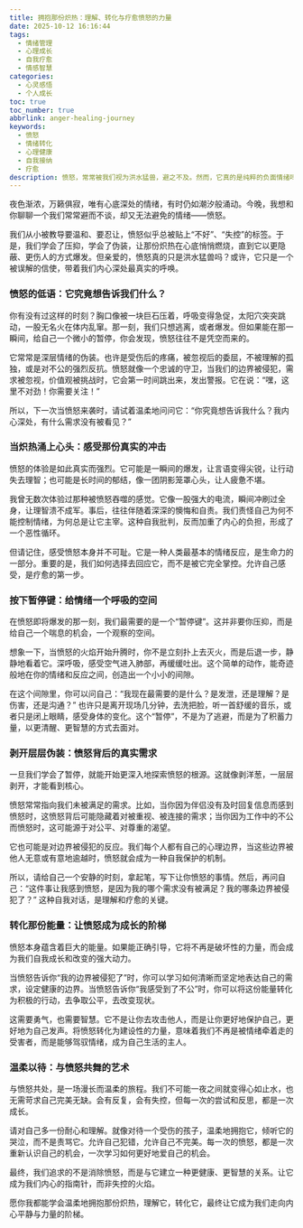 ```yaml
---
title: 拥抱那份炽热：理解、转化与疗愈愤怒的力量
date: 2025-10-12 16:16:44
tags:
  - 情绪管理
  - 心理成长
  - 自我疗愈
  - 情感智慧
categories:
  - 心灵感悟
  - 个人成长
toc: true
toc_number: true
abbrlink: anger-healing-journey
keywords:
  - 愤怒
  - 情绪转化
  - 心理健康
  - 自我接纳
  - 疗愈
description: 愤怒，常常被我们视为洪水猛兽，避之不及。然而，它真的是纯粹的负面情绪吗？这篇文章将带你深入理解愤怒的本质，探索它如何成为我们内心深处未被满足的需求和被侵犯的边界的信号。我们将一起学习如何温柔地拥抱这份炽热，将其转化为自我成长的力量，最终走向内心的平静与和谐。
---
```


夜色渐浓，万籁俱寂，唯有心底深处的情绪，有时仍如潮汐般涌动。今晚，我想和你聊聊一个我们常常避而不谈，却又无法避免的情绪——愤怒。

我们从小被教导要温和、要忍让，愤怒似乎总被贴上“不好”、“失控”的标签。于是，我们学会了压抑，学会了伪装，让那份炽热在心底悄悄燃烧，直到它以更隐蔽、更伤人的方式爆发。但亲爱的，愤怒真的只是洪水猛兽吗？或许，它只是一个被误解的信使，带着我们内心深处最真实的呼唤。

### 愤怒的低语：它究竟想告诉我们什么？

你有没有过这样的时刻？胸口像被一块巨石压着，呼吸变得急促，太阳穴突突跳动，一股无名火在体内乱窜。那一刻，我们只想逃离，或者爆发。但如果能在那一瞬间，给自己一个微小的暂停，你会发现，愤怒往往不是凭空而来的。

它常常是深层情绪的伪装。也许是受伤后的疼痛，被忽视后的委屈，不被理解的孤独，或是对不公的强烈反抗。愤怒就像一个忠诚的守卫，当我们的边界被侵犯，需求被忽视，价值观被挑战时，它会第一时间跳出来，发出警报。它在说：“嘿，这里不对劲！你需要关注！”

所以，下一次当愤怒来袭时，请试着温柔地问问它：“你究竟想告诉我什么？我内心深处，有什么需求没有被看见？”

### 当炽热涌上心头：感受那份真实的冲击

愤怒的体验是如此真实而强烈。它可能是一瞬间的爆发，让言语变得尖锐，让行动失去理智；也可能是长时间的郁结，像一团阴影笼罩心头，让人疲惫不堪。

我曾无数次体验过那种被愤怒吞噬的感觉。它像一股强大的电流，瞬间冲刷过全身，让理智溃不成军。事后，往往伴随着深深的懊悔和自责。我们责怪自己为何不能控制情绪，为何总是让它主宰。这种自我批判，反而加重了内心的负担，形成了一个恶性循环。

但请记住，感受愤怒本身并不可耻。它是一种人类最基本的情绪反应，是生命力的一部分。重要的是，我们如何选择去回应它，而不是被它完全掌控。允许自己感受，是疗愈的第一步。

### 按下暂停键：给情绪一个呼吸的空间

在愤怒即将爆发的那一刻，我们最需要的是一个“暂停键”。这并非要你压抑，而是给自己一个喘息的机会，一个观察的空间。

想象一下，当愤怒的火焰开始升腾时，你不是立刻扑上去灭火，而是后退一步，静静地看着它。深呼吸，感受空气进入肺部，再缓缓吐出。这个简单的动作，能奇迹般地在你的情绪和反应之间，创造出一个小小的间隙。

在这个间隙里，你可以问自己：“我现在最需要的是什么？是发泄，还是理解？是伤害，还是沟通？” 也许只是离开现场几分钟，去洗把脸，听一首舒缓的音乐，或者只是闭上眼睛，感受身体的变化。这个“暂停”，不是为了逃避，而是为了积蓄力量，以更清醒、更智慧的方式去面对。

### 剥开层层伪装：愤怒背后的真实需求

一旦我们学会了暂停，就能开始更深入地探索愤怒的根源。这就像剥洋葱，一层层剥开，才能看到核心。

愤怒常常指向我们未被满足的需求。比如，当你因为伴侣没有及时回复信息而感到愤怒时，这愤怒背后可能隐藏着对被重视、被连接的需求；当你因为工作中的不公而愤怒时，这可能源于对公平、对尊重的渴望。

它也可能是对边界被侵犯的反应。我们每个人都有自己的心理边界，当这些边界被他人无意或有意地逾越时，愤怒就会成为一种自我保护的机制。

所以，请给自己一个安静的时刻，拿起笔，写下让你愤怒的事情。然后，再问自己：“这件事让我感到愤怒，是因为我的哪个需求没有被满足？我的哪条边界被侵犯了？” 这种自我对话，是理解和疗愈的关键。

### 转化那份能量：让愤怒成为成长的阶梯

愤怒本身蕴含着巨大的能量。如果能正确引导，它将不再是破坏性的力量，而会成为我们自我成长和改变的强大动力。

当愤怒告诉你“我的边界被侵犯了”时，你可以学习如何清晰而坚定地表达自己的需求，设定健康的边界。当愤怒告诉你“我感受到了不公”时，你可以将这份能量转化为积极的行动，去争取公平，去改变现状。

这需要勇气，也需要智慧。它不是让你去攻击他人，而是让你更好地保护自己，更好地为自己发声。将愤怒转化为建设性的力量，意味着我们不再是被情绪牵着走的受害者，而是能够驾驭情绪，成为自己生活的主人。

### 温柔以待：与愤怒共舞的艺术

与愤怒共处，是一场漫长而温柔的旅程。我们不可能一夜之间就变得心如止水，也无需苛求自己完美无缺。会有反复，会有失控，但每一次的尝试和反思，都是一次成长。

请对自己多一份耐心和理解。就像对待一个受伤的孩子，温柔地拥抱它，倾听它的哭泣，而不是责骂它。允许自己犯错，允许自己不完美。每一次的愤怒，都是一次重新认识自己的机会，一次学习如何更好地爱自己的机会。

最终，我们追求的不是消除愤怒，而是与它建立一种更健康、更智慧的关系。让它成为我们内心的指南针，而非失控的火焰。

愿你我都能学会温柔地拥抱那份炽热，理解它，转化它，最终让它成为我们走向内心平静与力量的阶梯。